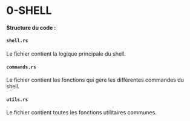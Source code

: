 # 0-SHELL 
####  Structure du code :

####  `shell.rs `
Le fichier contient la logique principale du shell.


####  `commands.rs `
Le fichier contient les fonctions qui gère les différentes commandes du shell.

####  `utils.rs `
Le fichier contient toutes les fonctions utilitaires communes.